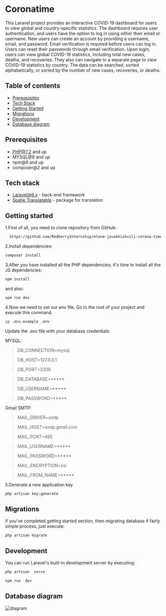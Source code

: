 # Coronatime

This Laravel project provides an interactive COVID-19 dashboard for users to view global and country-specific statistics. The dashboard requires user authentication, and users have the option to log in using either their email or username. New users can create an account by providing a username, email, and password. Email verification is required before users can log in. Users can reset their passwords through email verification. Upon login, users can view global COVID-19 statistics, including total new cases, deaths, and recoveries. They also can navigate to a separate page to view COVID-19 statistics by country. The data can be searched, sorted alphabetically, or sorted by the number of new cases, recoveries, or deaths.


## Table of contents
- [Prerequisites](#prerequisites)
- [Tech Stack](#tech-stack)
- [Getting Started](#getting-started)
- [Migrations](#migrations)
- [Development](#development)
- [Database diagram](#database-diagram)

## Prerequisites
- PHP@7.2 and up
- MYSQL@8 and up
- npm@6 and up
- composer@2 and up

## Tech stack
- [Laravel@6.x](https://laravel.com/docs/6.x) - back-end framework
- [Spatie Translatable](https://github.com/spatie/laravel-translatable) - package for translation

## Getting started

1.First of all, you need to clone repository    from GitHub:

```bash
  https://github.com/RedberryInternship/elene-javakhishvili-corona-time.git
```
2.Install dependencies:

```bash
composer install
```
3.After you have installed all the PHP dependencies, it's time to install all the JS dependencies:

```bash
npm install
```

and also:

```bash
npm run dev
```

4.Now we need to set our env file. Go to the root of your project and execute this command.

```bash
cp .env.example .env
```

Update the .env file with your database credentials:

MYSQL:

>DB_CONNECTION=mysql

>DB_HOST=127.0.0.1

>DB_PORT=3306

>DB_DATABASE=*****

>DB_USERNAME=*****

>DB_PASSWORD=*****

Gmail SMTP:

>MAIL_DRIVER=smtp

>MAIL_HOST=smtp.gmail.com

>MAIL_PORT=465

>MAIL_USERNAME=*****

>MAIL_PASSWORD=*****

>MAIL_ENCRYPTION=ssl

>MAIL_FROM_NAME=*****

5.Generate a new application key

```bash
php artisan key:generate
```

## Migrations

if you've completed getting started section, then migrating database if fairly simple process, just execute:

```bash
php artisan migrate
```

## Development

You can run Laravel's built-in development server by executing:

```bash
php artisan  serve
```
```bash
npm run  dev
```

## Database diagram

![diagram](https://i.ibb.co/4ZS2Zf1/draw-SQL-coronatime-export-2023-04-26.png)
